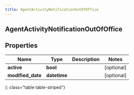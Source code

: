 ```yaml
---
title: AgentActivityNotificationOutOfOffice
---
```

## AgentActivityNotificationOutOfOffice

## Properties

|Name | Type | Description | Notes|
|------------ | ------------- | ------------- | -------------|
| **active** | **bool** |  | [optional] |
| **modified_date** | **datetime** |  | [optional] |
{: class="table table-striped"}


